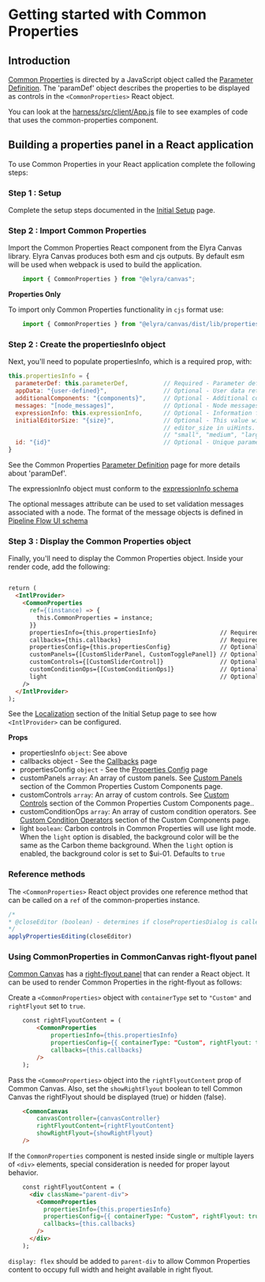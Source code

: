 # Getting started with Common Properties

## Introduction
[Common Properties](01.10-common-properties.md) is directed by a JavaScript object called the [Parameter Definition](04.01-parameter-definition.md). The 'paramDef' object describes the properties to be displayed as controls in the `<CommonProperties>` React object.

You can look at the [harness/src/client/App.js](https://github.com/elyra-ai/canvas/blob/49ed634e3353d8f5c58eb8409ed8e1009f19c87a/canvas_modules/harness/src/client/App.js) file to see examples of code that uses the common-properties component.

## Building a properties panel in a React application

To use Common Properties in your React application complete the following steps:

### Step 1 : Setup

Complete the setup steps documented in the [Initial Setup](02-set-up.md) page.

### Step 2 : Import Common Properties

Import the Common Properties React component from the Elyra Canvas library. Elyra Canvas produces both esm and cjs outputs. By default esm will be used when webpack is used to build the application.

```js
    import { CommonProperties } from "@elyra/canvas";
```
**Properties Only**

To import only Common Properties functionality in `cjs` format use:

```js
    import { CommonProperties } from "@elyra/canvas/dist/lib/properties";
```


### Step 2 : Create the propertiesInfo object

Next, you'll need to populate propertiesInfo, which is a required prop, with:

```js
this.propertiesInfo = {
  parameterDef: this.parameterDef,          // Required - Parameter definitions/hints/conditions
  appData: "{user-defined}",                // Optional - User data returned in applyPropertyChanges
  additionalComponents: "{components}",     // Optional - Additional component(s) to display
  messages: "[node_messages]",              // Optional - Node messages array
  expressionInfo: this.expressionInfo,      // Optional - Information for expression builde
  initialEditorSize: "{size}",              // Optional - This value will override the value of
                                            // editor_size in uiHints. This can have a value of
                                            // "small", "medium", "large", or null
  id: "{id}"                                // Optional - Unique parameter definition ID
}
```
See the Common Properties [Parameter Definition](04.01-parameter-definition.md) page for more details about 'paramDef'.

The expressionInfo object must conform to the [expressionInfo schema](https://github.com/elyra-ai/pipeline-schemas/tree/main/common-canvas/expression)

The optional messages attribute can be used to set validation messages associated with a node. The format of the message objects is defined in [Pipeline Flow UI schema](https://github.com/elyra-ai/pipeline-schemas/blob/main/common-pipeline/pipeline-flow/pipeline-flow-ui-v3-schema.json)


### Step 3 : Display the Common Properties object

Finally, you'll need to display the Common Properties object. Inside your render code, add the following:

```html

return (
  <IntlProvider>
    <CommonProperties
      ref={(instance) => {
        this.CommonProperties = instance;
      }}
      propertiesInfo={this.propertiesInfo}                  // Required
      callbacks={this.callbacks}                            // Required
      propertiesConfig={this.propertiesConfig}              // Optional
      customPanels={[CustomSliderPanel, CustomTogglePanel]} // Optional
      customControls={[CustomSliderControl]}                // Optional
      customConditionOps={[CustomConditionOps]}             // Optional
      light                                                 // Optional
    />
  </IntlProvider>
);
```

See the [Localization](02-set-up.md/#localization) section of the Initial Setup page to see how `<IntlProvider>` can be configured.

**Props**

- propertiesInfo `object`: See above
- callbacks object - See the [Callbacks](04.02-callbacks.md) page
- propertiesConfig `object` - See the [Properties Config](04.08-properties-config.md) page
- customPanels `array`: An array of custom panels. See [Custom Panels](04.06-custom-components.md#custom-panels) section of the Common Properties Custom Components page.
- customControls `array`: An array of custom controls. See [Custom Controls](04.06-custom-components.md#custom-controls) section of the Common Properties Custom Components page..
- customConditionOps `array`: An array of custom condition operators.  See [Custom Condition Operators](04.06-custom-components.md#custom-condition-operators) section of the Custom Components page.
- light `boolean`: Carbon controls in Common Properties will use light mode. When the `light` option is disabled, the background color will be the same as the Carbon theme background. When the `light` option is enabled, the background color is set to $ui-01. Defaults to `true`

### Reference methods

The `<CommonProperties>` React object provides one reference method that can be called on a `ref` of the common-properties instance.
```js
/*
* @closeEditor (boolean) - determines if closePropertiesDialog is called or not
*/
applyPropertiesEditing(closeEditor)
```

### Using CommonProperties in CommonCanvas right-flyout panel

[Common Canvas](03-common-canvas.md) has a [right-flyout panel](03-common-canvas.md#right-flyout-panel-parameters) that can render a React object. It can be used to render Common Properties in the right-flyout as follows:

Create a `<CommonProperties>` object with `containerType` set to `"Custom"` and `rightFlyout` set to `true`.
```html
    const rightFlyoutContent = (
        <CommonProperties
            propertiesInfo={this.propertiesInfo}
            propertiesConfig={{ containerType: "Custom", rightFlyout: true }}
            callbacks={this.callbacks}
        />
    );
```

Pass the `<CommonProperties>` object into the `rightFlyoutContent` prop of Common Canvas. Also, set the `showRightFlyout` boolean to tell Common Canvas the rightFlyout should be displayed (true) or hidden (false).
```html
    <CommonCanvas
        canvasController={canvasController}
        rightFlyoutContent={rightFlyoutContent}
        showRightFlyout={showRightFlyout}
    />
```


If the `CommonProperties` component is nested inside single or multiple layers of `<div>` elements, special consideration is needed for proper layout behavior.

```html
    const rightFlyoutContent = (
      <div className="parent-div">
        <CommonProperties
          propertiesInfo={this.propertiesInfo}
          propertiesConfig={{ containerType: "Custom", rightFlyout: true }}
          callbacks={this.callbacks}
        />
      </div>
    );
```
`display: flex` should be added to `parent-div` to allow Common Properties content to occupy full width and height available in right flyout.
